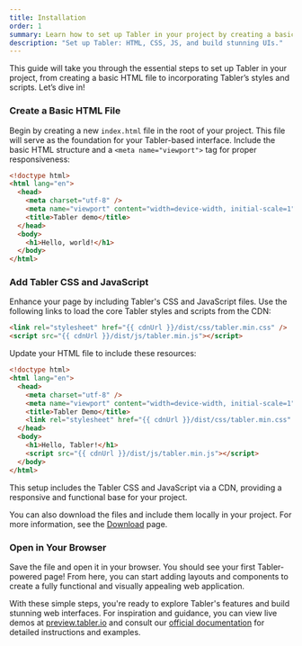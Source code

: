 ```yaml
---
title: Installation
order: 1
summary: Learn how to set up Tabler in your project by creating a basic HTML file, adding Tabler’s CSS and JavaScript, and exploring its powerful components to build responsive and visually stunning web applications.
description: "Set up Tabler: HTML, CSS, JS, and build stunning UIs."
---
```


This guide will take you through the essential steps to set up Tabler in your project, from creating a basic HTML file to incorporating Tabler’s styles and scripts. Let’s dive in!

<div class="steps">

### Create a Basic HTML File

Begin by creating a new `index.html` file in the root of your project. This file will serve as the foundation for your Tabler-based interface. Include the basic HTML structure and a `<meta name="viewport">` tag for proper responsiveness:

```html
<!doctype html>
<html lang="en">
  <head>
    <meta charset="utf-8" />
    <meta name="viewport" content="width=device-width, initial-scale=1" />
    <title>Tabler demo</title>
  </head>
  <body>
    <h1>Hello, world!</h1>
  </body>
</html>
```

### Add Tabler CSS and JavaScript

Enhance your page by including Tabler's CSS and JavaScript files. Use the following links to load the core Tabler styles and scripts from the CDN:

```html
<link rel="stylesheet" href="{{ cdnUrl }}/dist/css/tabler.min.css" />
<script src="{{ cdnUrl }}/dist/js/tabler.min.js"></script>
```

Update your HTML file to include these resources:

```html
<!doctype html>
<html lang="en">
  <head>
    <meta charset="utf-8" />
    <meta name="viewport" content="width=device-width, initial-scale=1" />
    <title>Tabler Demo</title>
    <link rel="stylesheet" href="{{ cdnUrl }}/dist/css/tabler.min.css" />
  </head>
  <body>
    <h1>Hello, Tabler!</h1>
    <script src="{{ cdnUrl }}/dist/js/tabler.min.js"></script>
  </body>
</html>
```

This setup includes the Tabler CSS and JavaScript via a CDN, providing a responsive and functional base for your project.

You can also download the files and include them locally in your project. For more information, see the [Download](/img/ui/getting-started/download) page.

### Open in Your Browser

Save the file and open it in your browser. You should see your first Tabler-powered page! From here, you can start adding layouts and components to create a fully functional and visually appealing web application.

</div>

With these simple steps, you're ready to explore Tabler's features and build stunning web interfaces. For inspiration and guidance, you can view live demos at [preview.tabler.io](https://preview.tabler.io) and consult our [official documentation](https://tabler.io/docs) for detailed instructions and examples.